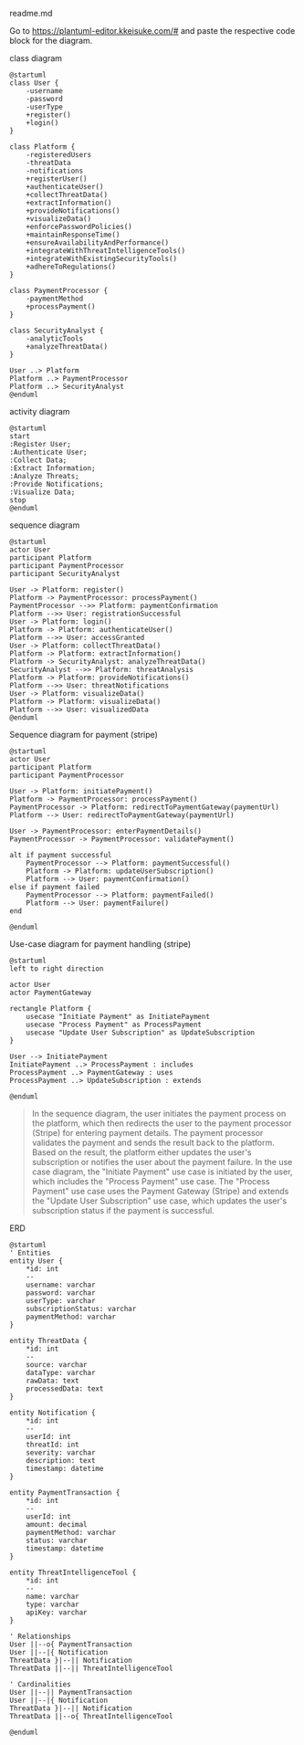 readme.md

Go to https://plantuml-editor.kkeisuke.com/# and paste the respective code block for the  diagram.

class diagram
```plantuml
@startuml
class User {
    -username
    -password
    -userType
    +register()
    +login()
}

class Platform {
    -registeredUsers
    -threatData
    -notifications
    +registerUser()
    +authenticateUser()
    +collectThreatData()
    +extractInformation()
    +provideNotifications()
    +visualizeData()
    +enforcePasswordPolicies()
    +maintainResponseTime()
    +ensureAvailabilityAndPerformance()
    +integrateWithThreatIntelligenceTools()
    +integrateWithExistingSecurityTools()
    +adhereToRegulations()
}

class PaymentProcessor {
    -paymentMethod
    +processPayment()
}

class SecurityAnalyst {
    -analyticTools
    +analyzeThreatData()
}

User ..> Platform
Platform ..> PaymentProcessor
Platform ..> SecurityAnalyst
@enduml
```

activity diagram
```plantuml
@startuml
start
:Register User;
:Authenticate User;
:Collect Data;
:Extract Information;
:Analyze Threats;
:Provide Notifications;
:Visualize Data;
stop
@enduml
```

sequence diagram
```plantuml
@startuml
actor User
participant Platform
participant PaymentProcessor
participant SecurityAnalyst

User -> Platform: register()
Platform -> PaymentProcessor: processPayment()
PaymentProcessor -->> Platform: paymentConfirmation
Platform -->> User: registrationSuccessful
User -> Platform: login()
Platform -> Platform: authenticateUser()
Platform -->> User: accessGranted
User -> Platform: collectThreatData()
Platform -> Platform: extractInformation()
Platform -> SecurityAnalyst: analyzeThreatData()
SecurityAnalyst -->> Platform: threatAnalysis
Platform -> Platform: provideNotifications()
Platform -->> User: threatNotifications
User -> Platform: visualizeData()
Platform -> Platform: visualizeData()
Platform -->> User: visualizedData
@enduml
```

Sequence diagram for payment (stripe)
```plantuml
@startuml
actor User
participant Platform
participant PaymentProcessor

User -> Platform: initiatePayment()
Platform -> PaymentProcessor: processPayment()
PaymentProcessor -> Platform: redirectToPaymentGateway(paymentUrl)
Platform --> User: redirectToPaymentGateway(paymentUrl)

User -> PaymentProcessor: enterPaymentDetails()
PaymentProcessor -> PaymentProcessor: validatePayment()

alt if payment successful
    PaymentProcessor --> Platform: paymentSuccessful()
    Platform -> Platform: updateUserSubscription()
    Platform --> User: paymentConfirmation()
else if payment failed
    PaymentProcessor --> Platform: paymentFailed()
    Platform --> User: paymentFailure()
end

@enduml
```

Use-case diagram for payment handling (stripe)
```plantuml
@startuml
left to right direction

actor User
actor PaymentGateway

rectangle Platform {
    usecase "Initiate Payment" as InitiatePayment
    usecase "Process Payment" as ProcessPayment
    usecase "Update User Subscription" as UpdateSubscription
}

User --> InitiatePayment
InitiatePayment ..> ProcessPayment : includes
ProcessPayment ..> PaymentGateway : uses
ProcessPayment ..> UpdateSubscription : extends

@enduml
```
>In the sequence diagram, the user initiates the payment process on the platform, which then redirects the user to the payment processor (Stripe) for entering payment details. The payment processor validates the payment and sends the result back to the platform. Based on the result, the platform either updates the user's subscription or notifies the user about the payment failure.
In the use case diagram, the "Initiate Payment" use case is initiated by the user, which includes the "Process Payment" use case. The "Process Payment" use case uses the Payment Gateway (Stripe) and extends the "Update User Subscription" use case, which updates the user's subscription status if the payment is successful.


ERD
```plantuml
@startuml
' Entities
entity User {
    *id: int
    --
    username: varchar
    password: varchar
    userType: varchar
    subscriptionStatus: varchar
    paymentMethod: varchar
}

entity ThreatData {
    *id: int
    --
    source: varchar
    dataType: varchar
    rawData: text
    processedData: text
}

entity Notification {
    *id: int
    --
    userId: int
    threatId: int
    severity: varchar
    description: text
    timestamp: datetime
}

entity PaymentTransaction {
    *id: int
    --
    userId: int
    amount: decimal
    paymentMethod: varchar
    status: varchar
    timestamp: datetime
}

entity ThreatIntelligenceTool {
    *id: int
    --
    name: varchar
    type: varchar
    apiKey: varchar
}

' Relationships
User ||--o{ PaymentTransaction
User ||--|{ Notification
ThreatData }|--|| Notification
ThreatData ||--|| ThreatIntelligenceTool

' Cardinalities
User ||--|| PaymentTransaction
User ||--|{ Notification
ThreatData }|--|| Notification
ThreatData ||--o{ ThreatIntelligenceTool

@enduml
```
